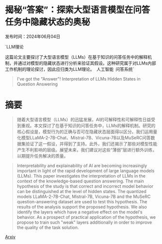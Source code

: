 # 揭秘“答案”：探索大型语言模型在问答任务中隐藏状态的奥秘

发布时间：2024年06月04日

`LLM理论

这篇论文主要探讨了大型语言模型（LLMs）在基于知识的问答任务中的解释机制，并通过对模型的隐藏状态进行分析来验证其假设。这种研究属于对LLMs内部工作机制的理论探讨，因此应归类为LLM理论。` `人工智能` `问答系统`

> I've got the "Answer"! Interpretation of LLMs Hidden States in Question Answering

# 摘要

> 随着大型语言模型（LLMs）的迅猛发展，AI的可解释性和可解释性日益受到重视。本文探讨了在基于知识的问答任务中，LLMs的解释机制。研究的核心假设是，模型行为的正确与否可在隐藏状态层面得以区分。我们运用量化模型LLaMA-2-7B-Chat、Mistral-7B、Vicuna-7B以及MuSeRC问答数据集验证了这一假设，并得到了支持。此外，我们还揭示了那些对模型性能产生不利影响的层级。展望未来，我们建议对这些“薄弱”层进行额外训练，以期提升任务解决的质量。

> Interpretability and explainability of AI are becoming increasingly important in light of the rapid development of large language models (LLMs). This paper investigates the interpretation of LLMs in the context of the knowledge-based question answering. The main hypothesis of the study is that correct and incorrect model behavior can be distinguished at the level of hidden states. The quantized models LLaMA-2-7B-Chat, Mistral-7B, Vicuna-7B and the MuSeRC question-answering dataset are used to test this hypothesis. The results of the analysis support the proposed hypothesis. We also identify the layers which have a negative effect on the model's behavior. As a prospect of practical application of the hypothesis, we propose to train such "weak" layers additionally in order to improve the quality of the task solution.

[Arxiv](https://arxiv.org/abs/2406.02060)